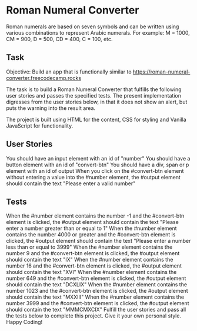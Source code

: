 # Roman Numeral Converter

Roman numerals are based on seven symbols and can be written using various combinations to represent Arabic numerals. For example:
M = 1000, CM = 900, D = 500, CD = 400, C = 100, etc.

## Task

Objective: Build an app that is functionally similar to https://roman-numeral-converter.freecodecamp.rocks

The task is to build a Roman Numeral Converter that fulfills the following user stories and passes the specified tests.
The present implementation digresses from the user stories below, in that it does not show an alert, but puts the warning into the result area.

The project is built using HTML for the content, CSS for styling and Vanilla JavaScript for functionality.

## User Stories

You should have an input element with an id of "number"
You should have a button element with an id of "convert-btn"
You should have a div, span or p element with an id of output
When you click on the #convert-btn element without entering a value into the #number element, the #output element should contain the text "Please enter a valid number"

## Tests

When the #number element contains the number -1 and the #convert-btn element is clicked, the #output element should contain the text "Please enter a number greater than or equal to 1"
When the #number element contains the number 4000 or greater and the #convert-btn element is clicked, the #output element should contain the text "Please enter a number less than or equal to 3999"
When the #number element contains the number 9 and the #convert-btn element is clicked, the #output element should contain the text "IX"
When the #number element contains the number 16 and the #convert-btn element is clicked, the #output element should contain the text "XVI"
When the #number element contains the number 649 and the #convert-btn element is clicked, the #output element should contain the text "DCXLIX"
When the #number element contains the number 1023 and the #convert-btn element is clicked, the #output element should contain the text "MXXIII"
When the #number element contains the number 3999 and the #convert-btn element is clicked, the #output element should contain the text "MMMCMXCIX"
Fulfill the user stories and pass all the tests below to complete this project. Give it your own personal style. Happy Coding!
